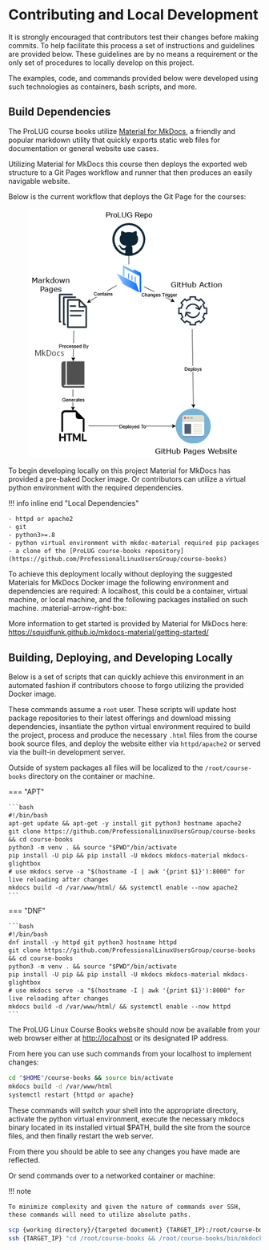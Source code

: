# Contributing and Local Development

It is strongly encouraged that contributors test their changes before making commits. To help
facilitate this process a set of instructions and guidelines are provided below. These guidelines
are by no means a requirement or the only set of procedures to locally develop on this project.

The examples, code, and commands provided below were developed using such technologies as containers,
bash scripts, and more.

## Build Dependencies

The ProLUG course books utilize [Material for MkDocs](https://squidfunk.github.io/mkdocs-material/), a friendly
and popular markdown utility that quickly exports static web files for documentation or general website use cases.

Utilizing Material for MkDocs this course then deploys the exported web structure to a Git Pages workflow and runner
that then produces an easily navigable website.

Below is the current workflow that deploys the Git Page for the courses:

<figure markdown="span">

![workflow](assets/images/workflow.png)

</figure>

To begin developing locally on this project Material for MkDocs has provided a pre-baked Docker image. Or contributors
can utilize a virtual python environment with the required dependencies.

!!! info inline end "Local Dependencies"

    - httpd or apache2
    - git
    - python3>=.8
    - python virtual environment with mkdoc-material required pip packages
    - a clone of the [ProLUG course-books repository](https://github.com/ProfessionalLinuxUsersGroup/course-books)

To achieve this deployment locally without deploying the suggested Materials for MkDocs Docker image the following
environment and dependencies are required: A localhost, this could be a container, virtual machine, or local machine,
and the following packages installed on such machine. :material-arrow-right-box:


More information to get started is provided by Material for MkDocs here: <https://squidfunk.github.io/mkdocs-material/getting-started/>

## Building, Deploying, and Developing Locally

Below is a set of scripts that can quickly achieve this environment in an automated fashion if contributors
choose to forgo utilizing the provided Docker image.

These commands assume a `root` user. These scripts will update host package repositories to
their latest offerings and download missing dependencies, insantiate the python virtual environment
required to build the project, process and produce the necessary `.html` files from the course book
source files, and deploy the website either via `httpd/apache2` or served via the built-in development server.

Outside of system packages all files will be localized to the `/root/course-books` directory
on the container or machine.

=== "APT"

    ```bash
    #!/bin/bash
    apt-get update && apt-get -y install git python3 hostname apache2
    git clone https://github.com/ProfessionalLinuxUsersGroup/course-books && cd course-books
    python3 -m venv . && source "$PWD"/bin/activate
    pip install -U pip && pip install -U mkdocs mkdocs-material mkdocs-glightbox
    # use mkdocs serve -a "$(hostname -I | awk '{print $1}'):8000" for live reloading after changes
    mkdocs build -d /var/www/html/ && systemctl enable --now apache2
    ```

=== "DNF"

    ```bash
    #!/bin/bash
    dnf install -y httpd git python3 hostname httpd
    git clone https://github.com/ProfessionalLinuxUsersGroup/course-books && cd course-books
    python3 -m venv . && source "$PWD"/bin/activate
    pip install -U pip && pip install -U mkdocs mkdocs-material mkdocs-glightbox
    # use mkdocs serve -a "$(hostname -I | awk '{print $1}'):8000" for live reloading after changes
    mkdocs build -d /var/www/html/ && systemctl enable --now httpd
    ```

The ProLUG Linux Course Books website should now be available from your web browser either at
<http://localhost> or its designated IP address.

From here you can use such commands from your localhost to implement changes:

```bash
cd "$HOME"/course-books && source bin/activate
mkdocs build -d /var/www/html
systemctl restart {httpd or apache}
```

These commands will switch your shell into the appropriate directory, activate the python
virtual environment, execute the necessary mkdocs binary located in its installed virtual $PATH,
build the site from the source files, and then finally restart the web server.

From there you should be able to see any changes you have made are reflected.

Or send commands over to a networked container or machine:

!!! note

    To minimize complexity and given the nature of commands over SSH,
    these commands will need to utilize absolute paths.

```bash
scp {working directory}/{targeted document} {TARGET_IP}:/root/course-books/{targeted document}
ssh {TARGET_IP} "cd /root/course-books && /root/course-books/bin/mkdocks build -d /var/www/html && systemctl restart httpd"
```
